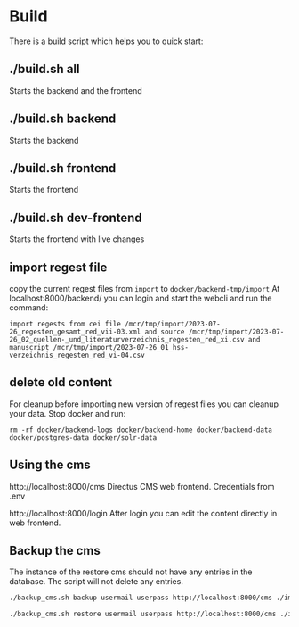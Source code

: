# Build

There is a build script which helps you to quick start:

## ./build.sh all
Starts the backend and the frontend

## ./build.sh backend
Starts the backend

## ./build.sh frontend
Starts the frontend

## ./build.sh dev-frontend
Starts the frontend with live changes

## import regest file
copy the current regest files from `import` to `docker/backend-tmp/import`
At localhost:8000/backend/ you can login and start the webcli and run the command:
```
import regests from cei file /mcr/tmp/import/2023-07-26_regesten_gesamt_red_vii-03.xml and source /mcr/tmp/import/2023-07-26_02_quellen-_und_literaturverzeichnis_regesten_red_xi.csv and manuscript /mcr/tmp/import/2023-07-26_01_hss-verzeichnis_regesten_red_vi-04.csv
```

## delete old content
For cleanup before importing new version of regest files you can cleanup your data. Stop docker and run:
```
rm -rf docker/backend-logs docker/backend-home docker/backend-data docker/postgres-data docker/solr-data
```
## Using the cms
http://localhost:8000/cms
Directus CMS web frontend. Credentials from .env

http://localhost:8000/login
After login you can edit the content directly in web frontend.


## Backup the cms
The instance of the restore cms should not have any entries in the database. The script will not delete any entries.
```bash
./backup_cms.sh backup usermail userpass http://localhost:8000/cms ./import/cms/

./backup_cms.sh restore usermail userpass http://localhost:8000/cms ./import/cms/
```
